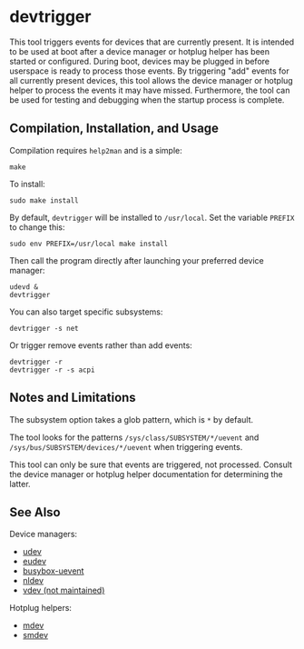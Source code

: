 # devtrigger

This tool triggers events for devices that are currently present. It is intended to be used at boot after a device manager or hotplug helper has been started or configured. During boot, devices may be plugged in before userspace is ready to process those events. By triggering "add" events for all currently present devices, this tool allows the device manager or hotplug helper to process the events it may have missed. Furthermore, the tool can be used for testing and debugging when the startup process is complete.

## Compilation, Installation, and Usage

Compilation requires `help2man` and is a simple:

    make

To install:

    sudo make install

By default, `devtrigger` will be installed to `/usr/local`. Set the variable `PREFIX` to change this:

    sudo env PREFIX=/usr/local make install

Then call the program directly after launching your preferred device manager:

    udevd &
    devtrigger

You can also target specific subsystems:

    devtrigger -s net

Or trigger remove events rather than add events:

    devtrigger -r
    devtrigger -r -s acpi

## Notes and Limitations

The subsystem option takes a glob pattern, which is `*` by default.

The tool looks for the patterns `/sys/class/SUBSYSTEM/*/uevent` and `/sys/bus/SUBSYSTEM/devices/*/uevent` when triggering events.

This tool can only be sure that events are triggered, not processed. Consult the device manager or hotplug helper documentation for determining the latter.

## See Also

Device managers:

* [udev](https://www.freedesktop.org/software/systemd/man/udev.html)
* [eudev](https://github.com/gentoo/eudev)
* [busybox-uevent](https://git.busybox.net/busybox/tree/util-linux/uevent.c)
* [nldev](https://core.suckless.org/nldev)
* [vdev (not maintained)](https://git.devuan.org/unsystemd/vdev)

Hotplug helpers:

* [mdev](https://git.busybox.net/busybox/tree/docs/mdev.txt)
* [smdev](https://core.suckless.org/smdev)
